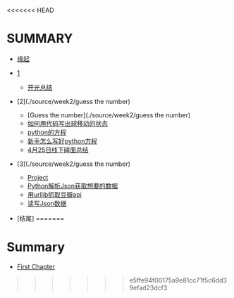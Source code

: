 <<<<<<< HEAD
# SUMMARY

* [缘起](/source/begin.md)
* [1](./source/week1/openmind.md)
  * [开光总结](./source/week1/openmind.md)
* [2](./source/week2/guess the number)
  * [Guess the number](./source/week2/guess the number)
  * [如何用代码写出球移动的状态](./source/week3/couresra_week4_noting.md)
  * [python的方程](./source/week5/Usingpython.md)
  * [新手怎么写好python方程](./source/week5/Desigining.md)
  * [4月25日线下碰面总结](./source/week5/425.md)
* [3](./source/week2/guess the number)
  * [Project](./source/week5/project.md)
  * [Python解析Json获取想要的数据](./source/week5/Json.md)
  * [用urllib抓取豆瓣api](./source/week5/urllible.md)
  * [读写Json数据](./source/week5/urllible.md)
  
* [结尾]
=======
# Summary
* [First Chapter](chapter1.md)
>>>>>>> e5ffe94f00175a9e81cc71f5c6dd39efad23dcf3

